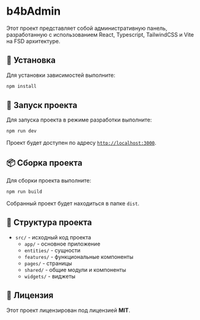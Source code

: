 # b4bAdmin

Этот проект представляет собой административную панель, разработанную с использованием React, Typescript, TailwindCSS и Vite на FSD архитектуре.

## 🚀 Установка

Для установки зависимостей выполните:

```sh
npm install
```

## 🔧 Запуск проекта

Для запуска проекта в режиме разработки выполните:

```sh
npm run dev
```

Проект будет доступен по адресу [`http://localhost:3000`](http://localhost:3000).

## 📦 Сборка проекта

Для сборки проекта выполните:

```sh
npm run build
```

Собранный проект будет находиться в папке `dist`.

## 📁 Структура проекта

- `src/` - исходный код проекта
  - `app/` - основное приложение
  - `entities/` - сущности
  - `features/` - функциональные компоненты
  - `pages/` - страницы
  - `shared/` - общие модули и компоненты
  - `widgets/` - виджеты

## 📜 Лицензия

Этот проект лицензирован под лицензией **MIT**.
